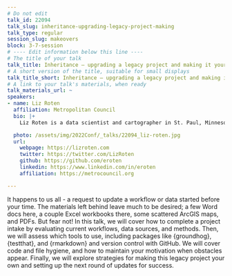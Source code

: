 ```yaml
---
# Do not edit
talk_id: 22094
talk_slug: inheritance-upgrading-legacy-project-making
talk_type: regular
session_slug: makeovers
block: 3-7-session
# ---- Edit information below this line ----
# The title of your talk
talk_title: Inheritance – upgrading a legacy project and making it your own
# A short version of the title, suitable for small displays
talk_title_short: Inheritance – upgrading a legacy project and making it your own
# A link to your talk's materials, when ready
talk_materials_url: ~
speakers:
- name: Liz Roten
  affiliation: Metropolitan Council
  bio: |+
    Liz Roten is a data scientist and cartographer in St. Paul, Minnesota.

  photo: /assets/img/2022Conf/_talks/22094_liz-roten.jpg
  url:
    webpage: https://lizroten.com
    twitter: https://twitter.com/LizRoten
    github: https://github.com/eroten
    linkedin: https://www.linkedin.com/in/eroten
    affiliation: https://metrocouncil.org

---
```


<!-- ABSTRACT ----
Please write abstract below. You may use simple markdown (links, code style, bold, italics)
-->

It happens to us all - a request to update a workflow or data started before
your time. The materials left behind leave much to be desired; a few Word docs
here, a couple Excel workbooks there, some scattered ArcGIS maps, and PDFs.
But fear not! In this talk, we will cover how to complete a project intake
by evaluating current workflows, data sources, and methods. Then, we will
assess which tools to use, including packages like {groundhog}, {testthat},
and {rmarkdown} and version control with GitHub. We will cover code and file
hygiene, and how to maintain your motivation when obstacles appear. Finally, we
will explore strategies for making this legacy project your own and setting up
the next round of updates for success.
